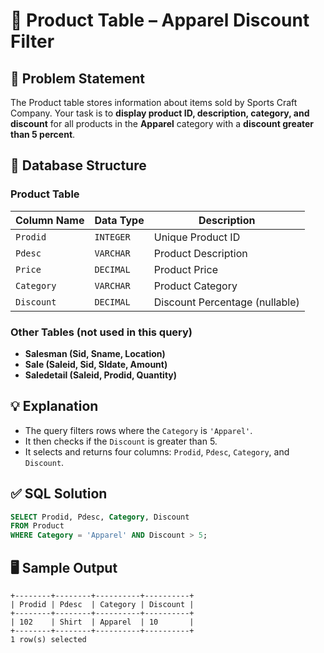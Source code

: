 # 👕 Product Table – Apparel Discount Filter

## 📜 Problem Statement  
The Product table stores information about items sold by Sports Craft Company. Your task is to **display product ID, description, category, and discount** for all products in the **Apparel** category with a **discount greater than 5 percent**.

## 🧩 Database Structure

### Product Table

| Column Name | Data Type     | Description                     |
|-------------|---------------|---------------------------------|
| `Prodid`    | `INTEGER`     | Unique Product ID               |
| `Pdesc`     | `VARCHAR`     | Product Description             |
| `Price`     | `DECIMAL`     | Product Price                   |
| `Category`  | `VARCHAR`     | Product Category                |
| `Discount`  | `DECIMAL`     | Discount Percentage (nullable)  |

### Other Tables (not used in this query)

- **Salesman (Sid, Sname, Location)**
- **Sale (Saleid, Sid, Sldate, Amount)**
- **Saledetail (Saleid, Prodid, Quantity)**

## 💡 Explanation  
- The query filters rows where the `Category` is `'Apparel'`.  
- It then checks if the `Discount` is greater than 5.  
- It selects and returns four columns: `Prodid`, `Pdesc`, `Category`, and `Discount`.

## ✅ SQL Solution  
```sql
SELECT Prodid, Pdesc, Category, Discount
FROM Product
WHERE Category = 'Apparel' AND Discount > 5;
```

## 🖥️ Sample Output  
```text
+--------+--------+----------+----------+
| Prodid | Pdesc  | Category | Discount |
+--------+--------+----------+----------+
| 102    | Shirt  | Apparel  | 10       |
+--------+--------+----------+----------+
1 row(s) selected
```
